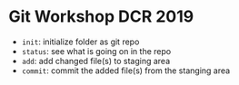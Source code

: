 # Git Workshop DCR 2019

- `init`: initialize folder as git repo
- `status`: see what is going on in the repo
- `add`: add changed file(s) to staging area
- `commit`: commit the added file(s) from the stanging area 
